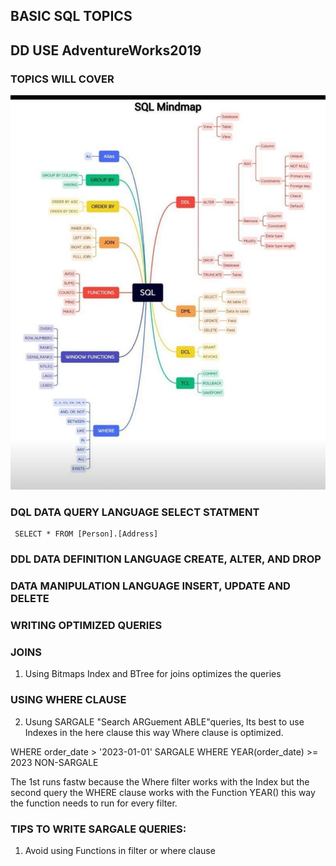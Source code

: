 ## BASIC SQL TOPICS
## DD USE AdventureWorks2019

### TOPICS WILL COVER 


![Banner](img/topic.jpeg)

### DQL DATA QUERY LANGUAGE SELECT STATMENT

```
 SELECT * FROM [Person].[Address]
```

### DDL DATA DEFINITION LANGUAGE CREATE, ALTER, AND DROP

### DATA MANIPULATION LANGUAGE INSERT, UPDATE AND DELETE 


### WRITING OPTIMIZED QUERIES

### JOINS 

1. Using Bitmaps Index and BTree  for joins optimizes the queries
 


 ### USING WHERE CLAUSE

2. Usung SARGALE "Search ARGuement ABLE"queries, Its best to use Indexes in the here clause this way Where clause is optimized.

WHERE order_date > '2023-01-01' SARGALE
WHERE YEAR(order_date) >= 2023   NON-SARGALE

The 1st runs fastw because the Where filter works with the Index but the second query the WHERE clause works with the Function YEAR() this way the function needs to run for every filter.


### TIPS TO WRITE SARGALE QUERIES:

1. Avoid using Functions in filter or where clause






